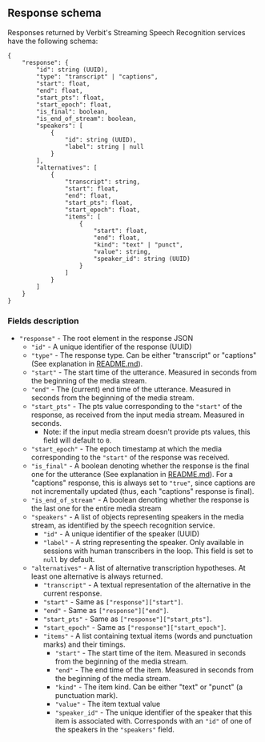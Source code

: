 ## Response schema 

Responses returned by Verbit's Streaming Speech Recognition services have the following schema:

```
{
    "response": {
        "id": string (UUID),
        "type": "transcript" | "captions",
        "start": float,
        "end": float,
        "start_pts": float,
        "start_epoch": float,
        "is_final": boolean,
        "is_end_of_stream": boolean,
        "speakers": [
            {
                "id": string (UUID),
                "label": string | null
            }
        ],
        "alternatives": [
            {
                "transcript": string,
                "start": float,
                "end": float,
                "start_pts": float,
                "start_epoch": float,
                "items": [
                    {
                        "start": float,
                        "end": float,
                        "kind": "text" | "punct",
                        "value": string,
                        "speaker_id": string (UUID)
                    }
                ]
            }
        ]
    }
}
```

### Fields description
- `"response"` - The root element in the response JSON
  - `"id"` - A unique identifier of the response (UUID)
  - `"type"` - The response type. Can be either "transcript" or "captions" (See explanation in [README.md](https://github.com/verbit-ai/verbit-streaming-python-sdk/blob/main/README.md#responses)).
  - `"start"` - The start time of the utterance. Measured in seconds from the beginning of the media stream.
  - `"end"` - The (current) end time of the utterance. Measured in seconds from the beginning of the media stream.
  - `"start_pts"` - The pts value corresponding to the `"start"` of the response, as received from the input media stream. Measured in seconds.
    - Note: if the input media stream doesn't provide pts values, this field will default to `0`.
  - `"start_epoch"` - The epoch timestamp at which the media corresponding to the `"start"` of the response was received.
  - `"is_final"` - A boolean denoting whether the response is the final one for the utterance (See explanation in [README.md](https://github.com/verbit-ai/verbit-streaming-python-sdk/blob/main/README.md#responses)). For a "captions" response, this is always set to `"true"`, since captions are not incrementally updated (thus, each "captions" response is final).
  - `"is_end_of_stream"` - A boolean denoting whether the response is the last one for the entire media stream
  - `"speakers"` - A list of objects representing speakers in the media stream, as identified by the speech recognition service. 
    - `"id"` - A unique identifier of the speaker (UUID)
    - `"label"` - A string representing the speaker. Only available in sessions with human transcribers in the loop. This field is set to `null` by default.
  - `"alternatives"` - A list of alternative transcription hypotheses. At least one alternative is always returned.
    - `"transcript"` - A textual representation of the alternative in the current response.
    - `"start"` - Same as `["response"]["start"]`.
    - `"end"` - Same as `["response"]["end"]`.
    - `"start_pts"` - Same as `["response"]["start_pts"]`.
    - `"start_epoch"` - Same as `["response"]["start_epoch"]`.
    - `"items"` - A list containing textual items (words and punctuation marks) and their timings.
      - `"start"` - The start time of the item. Measured in seconds from the beginning of the media stream.
      - `"end"` - The end time of the item. Measured in seconds from the beginning of the media stream.
      - `"kind"` - The item kind. Can be either "text" or "punct" (a punctuation mark).
      - `"value"` - The item textual value
      - `"speaker_id"` - The unique identifier of the speaker that this item is associated with. Corresponds with an `"id"` of one of the speakers in the `"speakers"` field. 